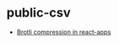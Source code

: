 # public-csv
- [Brotli compression in react-apps](https://71anshuman.medium.com/brotli-compression-in-react-apps-e2e1deca7b8a)
